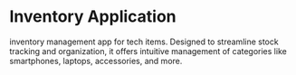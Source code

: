 # Inventory Application

inventory management app for tech items. Designed to streamline stock tracking and organization, it offers intuitive management of categories like smartphones, laptops, accessories, and more.
